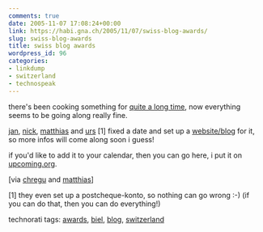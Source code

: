 ```yaml
---
comments: true
date: 2005-11-07 17:08:24+00:00
link: https://habi.gna.ch/2005/11/07/swiss-blog-awards/
slug: swiss-blog-awards
title: swiss blog awards
wordpress_id: 96
categories:
- linkdump
- switzerland
- technospeak
---
```



there's been cooking something for [quite a long time](https://habi.gna.ch/blog/archives/000575.html), now everything seems to be going along really fine.
  
[jan](https://pieceoplastic.com/), [nick](http://bernergazette.ch/), [matthias](http://blog.ch/) and [urs](http://circle.ch/) [1] fixed a date and set up a [website/blog](http://swissblogawards.ch/) for it, so more infos will come along soon i guess!



if you'd like to add it to your calendar, then you can go here, i put it on [upcoming.org](http://upcoming.org/event/40712/).



[via [chregu](http://blog.bitflux.ch/archive/2005/11/07/swiss-blog-awards.html) and [matthias](http://blog.ch/blog/index.php/archives/2005/11/07/swiss-blog-awards-5-mai-2006-volkshaus-biel)]



[1] they even set up a postcheque-konto, so nothing can go wrong :-) (if you can do that, then you can do everything!)





technorati tags: [awards](http://www.technorati.com/tag/awards), [biel](http://www.technorati.com/tag/biel), [blog](http://www.technorati.com/tag/blog), [switzerland](http://www.technorati.com/tag/switzerland)
